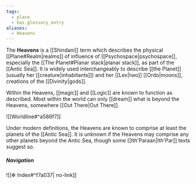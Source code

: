 ```yaml
---
tags:
  - place
  - has_glossary_entry
aliases:
  - Heavens
---
```

The **Heavens** is a [[Shindani]] term which describes the physical [[Plane#Realm|realms]] of influence of [[Psychospace|psychospace]], especially the [[The Planet#Planar stack|planar stack]], as part of the [[Antic Sea]]. It is widely used interchangeably to describe [[the Planet]] (usually her [[creature|inhabitants]]) and her [[Lex|two]] [[Ordo|moons]], creations of the [[Divinity|gods]]. 

Within the Heavens, [[magic]] and [[Logic]] are known to function as described. Most within the world can only [[dream]] what is beyond the Heavens, somewhere [[Out There|Out There]].

![[Worldline#^a586f7]]

Under modern definitions, the Heavens are known to comprise at least the planets of the [[Antic Sea]]. It is unknown if the Heavens may comprise any other planets beyond the Antic Sea, though some [[Ith'Paraan|Ith'Par]] texts suggest so. 

##### Navigation
![[✼ Index#^f7a037| no-link]]